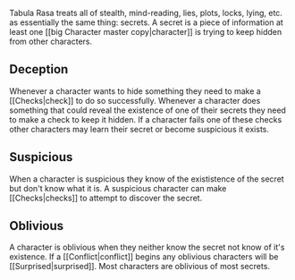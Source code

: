 Tabula Rasa treats all of stealth, mind-reading, lies, plots, locks, lying, etc. as essentially the same thing: secrets. A secret is a piece of information at least one [[big Character master copy|character]] is trying to keep hidden from other characters.

## Deception
Whenever a character wants to hide something they need to make a [[Checks|check]] to do so successfully. Whenever a character does something that could reveal the existence of one of their secrets they need to make a check to keep it hidden. If a character fails one of these checks other characters may learn their secret or become suspicious it exists.

## Suspicious
When a character is suspicious they know of the exististence of the secret but don't know what it is. A suspicious character can make [[Checks|checks]] to attempt to discover the secret.

## Oblivious
A character is oblivious when they neither know the secret not know of it's existence. If a [[Conflict|conflict]] begins any oblivious characters will be [[Surprised|surprised]]. Most characters are oblivious of most secrets.